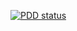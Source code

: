 [![PDD status](http://www.0pdd.com/svg?name=frou/homebrew-tap)](http://www.0pdd.com/p?name=frou/homebrew-tap)
